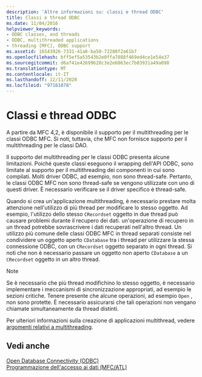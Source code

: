 ```yaml
---
description: 'Altre informazioni su: classi e thread ODBC'
title: Classi e thread ODBC
ms.date: 11/04/2016
helpviewer_keywords:
- ODBC classes, and threads
- ODBC, multithreaded applications
- threading [MFC], ODBC support
ms.assetid: 16543926-7331-41a6-ba50-72288f2a61b7
ms.openlocfilehash: bff5ef5a53543b2e0ffa7888f469ed4ce1e54a37
ms.sourcegitcommit: d6af41e42699628c3e2e6063ec7b03931a49a098
ms.translationtype: MT
ms.contentlocale: it-IT
ms.lasthandoff: 12/11/2020
ms.locfileid: "97161078"
---
```

# <a name="odbc-classes-and-threads"></a>Classi e thread ODBC

A partire da MFC 4,2, è disponibile il supporto per il multithreading per le classi ODBC MFC. Si noti, tuttavia, che MFC non fornisce supporto per il multithreading per le classi DAO.

Il supporto del multithreading per le classi ODBC presenta alcune limitazioni. Poiché queste classi eseguono il wrapping dell'API ODBC, sono limitate al supporto per il multithreading dei componenti in cui sono compilati. Molti driver ODBC, ad esempio, non sono thread-safe. Pertanto, le classi ODBC MFC non sono thread-safe se vengono utilizzate con uno di questi driver. È necessario verificare se il driver specifico è thread-safe.

Quando si crea un'applicazione multithreading, è necessario prestare molta attenzione nell'utilizzo di più thread per modificare lo stesso oggetto. Ad esempio, l'utilizzo dello stesso `CRecordset` oggetto in due thread può causare problemi durante il recupero dei dati. un'operazione di recupero in un thread potrebbe sovrascrivere i dati recuperati nell'altro thread. Un utilizzo più comune delle classi ODBC MFC in thread separati consiste nel condividere un oggetto aperto `CDatabase` tra i thread per utilizzare la stessa connessione ODBC, con un `CRecordset` oggetto separato in ogni thread. Si noti che non è necessario passare un oggetto non aperto `CDatabase` a un `CRecordset` oggetto in un altro thread.

> [!NOTE]
> Se è necessario che più thread modifichino lo stesso oggetto, è necessario implementare i meccanismi di sincronizzazione appropriati, ad esempio le sezioni critiche. Tenere presente che alcune operazioni, ad esempio `Open` , non sono protette. È necessario assicurarsi che tali operazioni non vengano chiamate simultaneamente da thread distinti.

Per ulteriori informazioni sulla creazione di applicazioni multithread, vedere [argomenti relativi a multithreading](../../parallel/multithreading-support-for-older-code-visual-cpp.md).

## <a name="see-also"></a>Vedi anche

[Open Database Connectivity (ODBC)](../../data/odbc/open-database-connectivity-odbc.md)<br/>
[Programmazione dell'accesso ai dati (MFC/ATL)](../../data/data-access-programming-mfc-atl.md)
